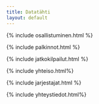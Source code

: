 ```yaml
---
title: Datatähti
layout: default
---
```




{% include osallistuminen.html %}

{% include palkinnot.html %}

{% include jatkokilpailut.html %}

{% include yhteiso.html%}

{% include jarjestajat.html %}

{% include yhteystiedot.html%}
